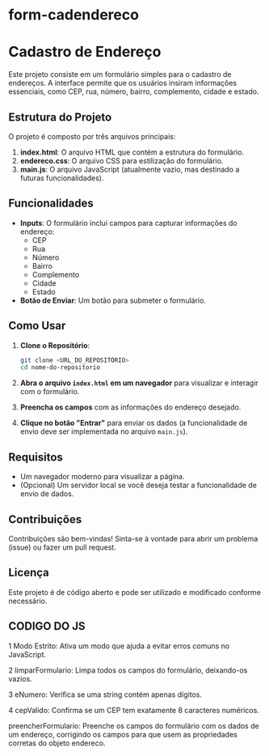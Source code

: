 # form-cadendereco
# Cadastro de Endereço

Este projeto consiste em um formulário simples para o cadastro de endereços. A interface permite que os usuários insiram informações essenciais, como CEP, rua, número, bairro, complemento, cidade e estado.

## Estrutura do Projeto

O projeto é composto por três arquivos principais:

1. **index.html**: O arquivo HTML que contém a estrutura do formulário.
2. **endereco.css**: O arquivo CSS para estilização do formulário.
3. **main.js**: O arquivo JavaScript (atualmente vazio, mas destinado a futuras funcionalidades).

## Funcionalidades

- **Inputs**: O formulário inclui campos para capturar informações do endereço:
  - CEP
  - Rua
  - Número
  - Bairro
  - Complemento
  - Cidade
  - Estado
- **Botão de Enviar**: Um botão para submeter o formulário.

## Como Usar

1. **Clone o Repositório**:
   ```bash
   git clone <URL_DO_REPOSITÓRIO>
   cd nome-do-repositorio
   ```

2. **Abra o arquivo `index.html` em um navegador** para visualizar e interagir com o formulário.

3. **Preencha os campos** com as informações do endereço desejado.

4. **Clique no botão "Entrar"** para enviar os dados (a funcionalidade de envio deve ser implementada no arquivo `main.js`).

## Requisitos

- Um navegador moderno para visualizar a página.
- (Opcional) Um servidor local se você deseja testar a funcionalidade de envio de dados.

## Contribuições

Contribuições são bem-vindas! Sinta-se à vontade para abrir um problema (issue) ou fazer um pull request.

## Licença

Este projeto é de código aberto e pode ser utilizado e modificado conforme necessário.
 
 ## CODIGO DO JS

1 Modo Estrito: Ativa um modo que ajuda a evitar erros comuns no JavaScript.

2 limparFormulario: Limpa todos os campos do formulário, deixando-os vazios.

 3 eNumero: Verifica se uma string contém apenas dígitos.

4 cepValido: Confirma se um CEP tem exatamente 8 caracteres numéricos.

preencherFormulario: Preenche os campos do formulário com os dados de um endereço, corrigindo os campos para que usem as propriedades corretas do objeto endereco.






